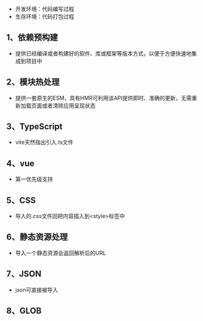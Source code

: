+ 开发环境：代码编写过程
+ 生存环境：代码打包过程
## 1、依赖预构建
+ 提供已经编译或者构建好的软件、库或框架等版本方式，以便于方便快速地集成到项目中
## 2、模块热处理
+ 提供一套原生的ESM，具有HMR可利用该API提供即时、准确的更新，无需重新加载页面或者清除应用呈现状态
## 3、TypeScript
+ vite天然指出引入.ts文件
## 4、vue
+ 第一优先级支持
## 5、CSS
+ 导入的.css文件回把内容插入到\<style>标签中
## 6、静态资源处理
+ 导入一个静态资源会返回解析后的URL
## 7、JSON
+ json可直接被导入
## 8、GLOB

